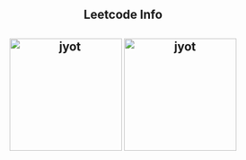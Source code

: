 <h2 align="center">Leetcode Info<h2>  
<p align="center">
  <a href="https://leetcode.com/akarsh1_shekhar/" target="_blank"><img align="center" src="https://assets.leetcode.com/static_assets/marketing/2024-50.gif" alt="jyot" height="200" width="200" /></a>
  <a href="https://leetcode.com/akarsh1_shekhar/" target="_blank"><img align="center" src="https://assets.leetcode.com/static_assets/marketing/2023-50.gif" alt="jyot" height="200" width="200" /></a>
</p>
<p align="center">





